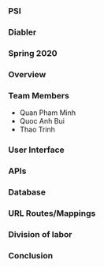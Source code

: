 ### PSI ###
### Diabler ###
### Spring 2020 ###
### Overview ### 

### Team Members ### 
- Quan Pham Minh
- Quoc Anh Bui
- Thao Trinh

### User Interface ###

### APIs ###


### Database ###


### URL Routes/Mappings ###

### Division of labor ###

### Conclusion ###
